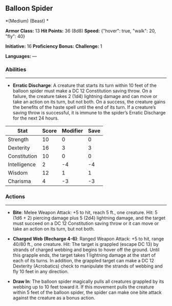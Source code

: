 ## Balloon Spider
*(Medium) (Beast) *

**Armor Class:** 13
**Hit Points:** 36 (8d8)
**Speed:** {"hover": true, "walk": 20, "fly": 40}

**Initiative:** 16
**Proficiency Bonus:**
**Challenge:** 1

**Languages:** —

### Abilities
 --- 
- **Erratic Discharge**: A creature that starts its turn within 10 feet of the balloon spider must make a DC 12 Constitution saving throw. On a failure, the creature takes 2 (1d4) lightning damage and can move or take an action on its turn, but not both. On a success, the creature gains the benefits of the haste spell until the end of its turn. If a creature’s saving throw is successful, it is immune to the spider’s Erratic Discharge for the next 24 hours.



| Stat | Score | Modifier | Save |
| ---- | ---- | ---- | ---- |
| Strength | 10 | 0 | 0 |
| Dexterity | 16 | 3 | 3 |
| Constitution | 10 | 0 | 0 |
| Intelligence | 2 | -4 | -4 |
| Wisdom | 12 | 1 | 1 |
| Charisma | 4 | -3 | -3 |

### Actions
 --- 
- **Bite**: Melee Weapon Attack: +5 to hit, reach 5 ft., one creature. Hit: 5 (1d6 + 2) piercing damage plus 5 (2d4) lightning damage, and the target must succeed on a DC 12 Constitution saving throw or it can move or take an action on its turn, but not both.

- **Charged Web (Recharge 4-6)**: Ranged Weapon Attack: +5 to hit, range 40/80 ft., one creature. Hit: The target is grappled (escape DC 13) by strands of charged webbing and begins to hover off the ground. Until this grapple ends, the target takes 1 lightning damage at the start of each of its turns. In addition, the grappled target can make a DC 12 Dexterity (Acrobatics) check to manipulate the strands of webbing and fly 10 feet in any direction.

- **Draw In**: The balloon spider magically pulls all creatures grappled by its webbing up to 10 feet toward it. If this movement pulls the creature within 5 feet of the balloon spider, the spider can make one bite attack against the creature as a bonus action.


